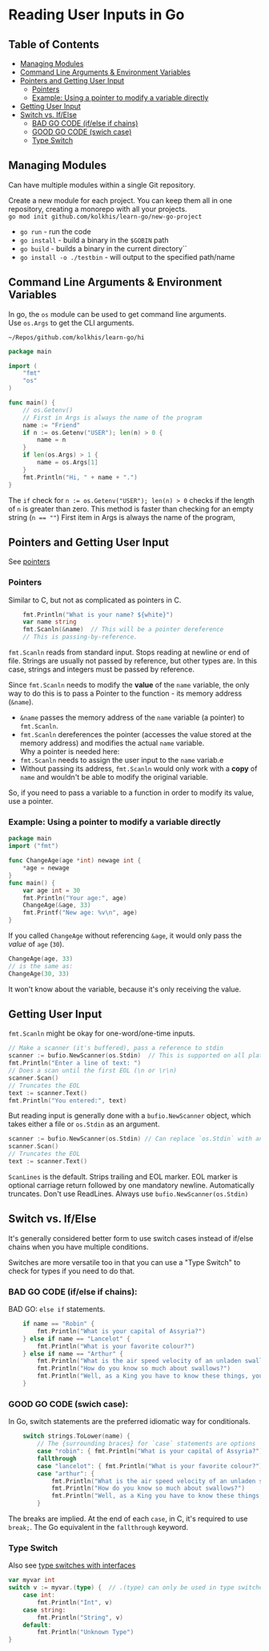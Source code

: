 # Reading User Inputs in Go

## Table of Contents
* [Managing Modules](#managing-modules) 
* [Command Line Arguments & Environment Variables](#command-line-arguments--environment-variables) 
* [Pointers and Getting User Input](#pointers-and-getting-user-input) 
    * [Pointers](#pointers) 
    * [Example: Using a pointer to modify a variable directly](#example-using-a-pointer-to-modify-a-variable-directly) 
* [Getting User Input](#getting-user-input) 
* [Switch vs. If/Else](#switch-vs-ifelse) 
    * [BAD GO CODE (if/else if chains)](#bad-go-code-ifelse-if-chains) 
    * [GOOD GO CODE (swich case)](#good-go-code-swich-case) 
    * [Type Switch](#type-switch) 

## Managing Modules
Can have multiple modules within a single Git repository.

Create a new module for each project. You can keep them all in one repository,
creating a monorepo with all your projects.  
`go mod init github.com/kolkhis/learn-go/new-go-project`

* `go run` - run the code
* `go install` - build a binary in the `$GOBIN` path
* `go build` - builds a binary in the current directory``
* `go install -o ./testbin` - will output to the specified path/name


## Command Line Arguments & Environment Variables
In go, the `os` module can be used to get command line arguments.  
Use `os.Args` to get the CLI arguments.  

`~/Repos/github.com/kolkhis/learn-go/hi`
```go
package main

import (
	"fmt"
	"os"
)

func main() {
    // os.Getenv()
    // First in Args is always the name of the program
    name := "Friend"
    if n := os.Getenv("USER"); len(n) > 0 {
        name = n
    }
    if len(os.Args) > 1 {
        name = os.Args[1] 
    }
    fmt.Println("Hi, " + name + ".")
}
```

The `if` check for `n := os.Getenv("USER"); len(n) > 0` checks if the length of `n` is greater than zero. 
This method is faster than checking for an empty string (`n == ""`)
First item in Args is always the name of the program, 

## Pointers and Getting User Input
See [pointers](./pointers.md)
### Pointers

Similar to C, but not as complicated as pointers in C.
```go
    fmt.Println("What is your name? ${white}")
    var name string
    fmt.Scanln(&name)  // This will be a pointer dereference
    // This is passing-by-reference. 
```
`fmt.Scanln` reads from standard input. Stops reading at newline or end of file.
Strings are usually not passed by reference, but other types are.
In this case, strings and integers must be passed by reference.

Since `fmt.Scanln` needs to modify the **value** of the `name` variable, the only way
to do this is to pass a Pointer to the function - its memory address (`&name`).  

* `&name` passes the memory address of the `name` variable (a pointer) to `fmt.Scanln`.  
* `fmt.Scanln` dereferences the pointer (accesses the value stored at the memory
  address) and modifies the actual `name` variable.  
Why a pointer is needed here:
* `fmt.Scanln` needs to assign the user input to the `name` variab.e  
* Without passing its address, `fmt.Scanln` would only work with a **copy** of `name`
  and wouldn't be able to modify the original variable.  


So, if you need to pass a variable to a function in order to modify its value, use a pointer.  

### Example: Using a pointer to modify a variable directly
```go
package main
import ("fmt")

func ChangeAge(age *int) newage int {
    *age = newage
}
func main() {
    var age int = 30
    fmt.Println("Your age:", age)
    ChangeAge(&age, 33)
    fmt.Printf("New age: %v\n", age)
}
```

If you called `ChangeAge` without referencing `&age`, it would only pass the *value*
of `age` (`30`). 
```go
ChangeAge(age, 33)
// is the same as:
ChangeAge(30, 33)
```
It won't know about the variable, because it's only receiving the value.  



## Getting User Input
`fmt.Scanln` might be okay for one-word/one-time inputs.
```go
// Make a scanner (it's buffered), pass a reference to stdin
scanner := bufio.NewScanner(os.Stdin)  // This is supported on all platforms. 
fmt.Println("Enter a line of text: ")
// Does a scan until the first EOL (\n or \r\n)
scanner.Scan() 
// Truncates the EOL
text := scanner.Text()  
fmt.Println("You entered:", text)
```

But reading input is generally done with a `bufio.NewScanner` object, which takes
either a file or `os.Stdin` as an argument.  
```go
scanner := bufio.NewScanner(os.Stdin) // Can replace `os.Stdin` with any input (files)
scanner.Scan() 
// Truncates the EOL
text := scanner.Text()  
```

`ScanLines` is the default. Strips trailing and EOL marker. EOL marker is optional carriage return
followed by one mandatory newline. Automatically truncates. Don't use ReadLines.
Always use `bufio.NewScanner(os.Stdin)`

## Switch vs. If/Else
It's generally considered better form to use switch cases instead of if/else chains
when you have multiple conditions.  

Switches are more versatile too in that you can use a "Type Switch" to check for
types if you need to do that.  

### BAD GO CODE (if/else if chains):
BAD GO: `else if` statements.
```go
    if name == "Robin" {
        fmt.Println("What is your capital of Assyria?")
    } else if name == "Lancelot" {
        fmt.Println("What is your favorite colour?")
    } else if name == "Arthur" {
        fmt.Println("What is the air speed velocity of an unladen swallow?")
        fmt.Println("How do you know so much about swallows?")
        fmt.Println("Well, as a King you have to know these things, you know.")
    }
```

### GOOD GO CODE (swich case):
In Go, switch statements are the preferred idiomatic way for conditionals.
```go
    switch strings.ToLower(name) {
        // The {surrounding braces} for `case` statements are options
        case "robin": { fmt.Println("What is your capital of Assyria?") } 
        fallthrough
        case "lancelot": { fmt.Println("What is your favorite colour?") } 
        case "arthur": {
            fmt.Println("What is the air speed velocity of an unladen swallow?")
            fmt.Println("How do you know so much about swallows?")
            fmt.Println("Well, as a King you have to know these things, you know.")
        }
```
The breaks are implied. At the end of each `case`, in C, it's required to use `break;`.
The Go equivalent in the `fallthrough` keyword.

### Type Switch
Also see [type switches with interfaces](./interfaces.md)
```go
var myvar int
switch v := myvar.(type) {  // .(type) can only be used in type switches and type assertions
    case int:  
        fmt.Println("Int", v)  
    case string:  
        fmt.Println("String", v)  
    default:  
        fmt.Println("Unknown Type")  
}
```

